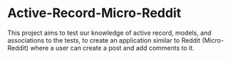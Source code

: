 # Active-Record-Micro-Reddit
This project aims to test our knowledge of active record, models, and associations to the tests, to create an application similar to Reddit (Micro-Reddit) where a user can create a post and add comments to it.
